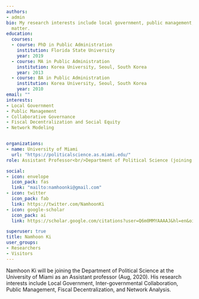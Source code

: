 ```yaml
---
authors:
- admin
bio: My research interests include local government, public management, governance, and network modeling.
  matter.
education:
  courses:
  - course: PhD in Public Administration
    institution: Florida State University
    year: 2019
  - course: MA in Public Administration
    institution: Korea University, Seoul, South Korea
    year: 2013
  - course: BA in Public Administration
    institution: Korea University, Seoul, South Korea
    year: 2010
email: ""
interests:
- Local Government
- Public Management
- Collaborative Governance
- Fiscal Decentralization and Social Equity
- Network Modeling


organizations:
- name: University of Miami
  url: "https://politicalscience.as.miami.edu/"
role: Assistant Professor<br/>Department of Political Science (joining Aug 2020)

social:
- icon: envelope
  icon_pack: fas
  link: "mailto:namhoonki@gmail.com"
- icon: twitter
  icon_pack: fab
  link: https://twitter.com/NamhoonKi
- icon: google-scholar
  icon_pack: ai
  link: https://scholar.google.com/citations?user=Q6m0MMYAAAAJ&hl=en&oi=sra

superuser: true
title: Namhoon Ki
user_groups:
- Researchers
- Visitors
---
```


Namhoon Ki will be joining the Department of Political Science at the University of Miami as an Assistant professor (Aug, 2020). His research interests include Local Government, Inter-governmental Collaboration, Public Management, Fiscal Decentralization, and Network Analysis.
